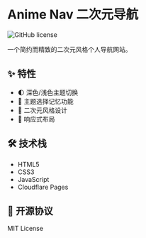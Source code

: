 # Anime Nav 二次元导航

![GitHub license](https://img.shields.io/github/license/your-username/anime-nav)

一个简约而精致的二次元风格个人导航网站。

## ✨ 特性

- 🌓 深色/浅色主题切换
- 💾 主题选择记忆功能
- 🎨 二次元风格设计
- 📱 响应式布局

## 🛠️ 技术栈

- HTML5
- CSS3
- JavaScript
- Cloudflare Pages

## 📝 开源协议

MIT License 